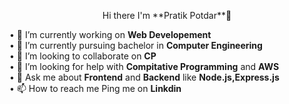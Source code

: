 <p align="center">
Hi there I'm **Pratik Potdar**👋 
</p>

• 🔭 I’m currently working on **Web Developement** </br>
• 🌱 I’m currently pursuing  bachelor in **Computer Engineering** </br>
• 👯 I’m looking to collaborate on **CP** </br>
• 🤔 I’m looking for help with **Compitative Programming** and **AWS**</br>
• 💬 Ask me about  **Frontend** and **Backend** like **Node.js,Express.js**</br>
• 📫  How to reach me Ping me on **Linkdin**</br>

